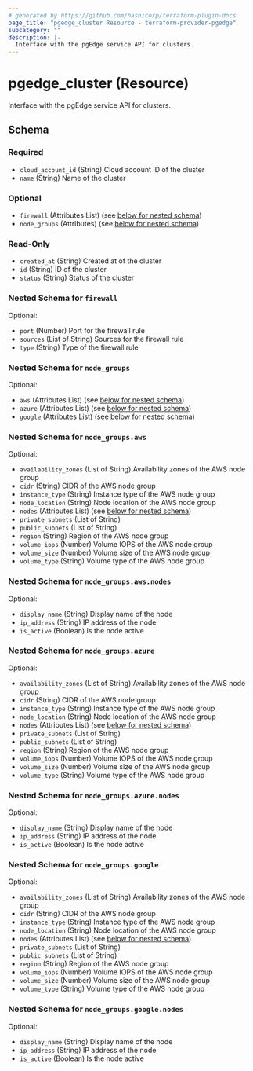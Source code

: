 ```yaml
---
# generated by https://github.com/hashicorp/terraform-plugin-docs
page_title: "pgedge_cluster Resource - terraform-provider-pgedge"
subcategory: ""
description: |-
  Interface with the pgEdge service API for clusters.
---
```


# pgedge_cluster (Resource)

Interface with the pgEdge service API for clusters.



<!-- schema generated by tfplugindocs -->
## Schema

### Required

- `cloud_account_id` (String) Cloud account ID of the cluster
- `name` (String) Name of the cluster

### Optional

- `firewall` (Attributes List) (see [below for nested schema](#nestedatt--firewall))
- `node_groups` (Attributes) (see [below for nested schema](#nestedatt--node_groups))

### Read-Only

- `created_at` (String) Created at of the cluster
- `id` (String) ID of the cluster
- `status` (String) Status of the cluster

<a id="nestedatt--firewall"></a>
### Nested Schema for `firewall`

Optional:

- `port` (Number) Port for the firewall rule
- `sources` (List of String) Sources for the firewall rule
- `type` (String) Type of the firewall rule


<a id="nestedatt--node_groups"></a>
### Nested Schema for `node_groups`

Optional:

- `aws` (Attributes List) (see [below for nested schema](#nestedatt--node_groups--aws))
- `azure` (Attributes List) (see [below for nested schema](#nestedatt--node_groups--azure))
- `google` (Attributes List) (see [below for nested schema](#nestedatt--node_groups--google))

<a id="nestedatt--node_groups--aws"></a>
### Nested Schema for `node_groups.aws`

Optional:

- `availability_zones` (List of String) Availability zones of the AWS node group
- `cidr` (String) CIDR of the AWS node group
- `instance_type` (String) Instance type of the AWS node group
- `node_location` (String) Node location of the AWS node group
- `nodes` (Attributes List) (see [below for nested schema](#nestedatt--node_groups--aws--nodes))
- `private_subnets` (List of String)
- `public_subnets` (List of String)
- `region` (String) Region of the AWS node group
- `volume_iops` (Number) Volume IOPS of the AWS node group
- `volume_size` (Number) Volume size of the AWS node group
- `volume_type` (String) Volume type of the AWS node group

<a id="nestedatt--node_groups--aws--nodes"></a>
### Nested Schema for `node_groups.aws.nodes`

Optional:

- `display_name` (String) Display name of the node
- `ip_address` (String) IP address of the node
- `is_active` (Boolean) Is the node active



<a id="nestedatt--node_groups--azure"></a>
### Nested Schema for `node_groups.azure`

Optional:

- `availability_zones` (List of String) Availability zones of the AWS node group
- `cidr` (String) CIDR of the AWS node group
- `instance_type` (String) Instance type of the AWS node group
- `node_location` (String) Node location of the AWS node group
- `nodes` (Attributes List) (see [below for nested schema](#nestedatt--node_groups--azure--nodes))
- `private_subnets` (List of String)
- `public_subnets` (List of String)
- `region` (String) Region of the AWS node group
- `volume_iops` (Number) Volume IOPS of the AWS node group
- `volume_size` (Number) Volume size of the AWS node group
- `volume_type` (String) Volume type of the AWS node group

<a id="nestedatt--node_groups--azure--nodes"></a>
### Nested Schema for `node_groups.azure.nodes`

Optional:

- `display_name` (String) Display name of the node
- `ip_address` (String) IP address of the node
- `is_active` (Boolean) Is the node active



<a id="nestedatt--node_groups--google"></a>
### Nested Schema for `node_groups.google`

Optional:

- `availability_zones` (List of String) Availability zones of the AWS node group
- `cidr` (String) CIDR of the AWS node group
- `instance_type` (String) Instance type of the AWS node group
- `node_location` (String) Node location of the AWS node group
- `nodes` (Attributes List) (see [below for nested schema](#nestedatt--node_groups--google--nodes))
- `private_subnets` (List of String)
- `public_subnets` (List of String)
- `region` (String) Region of the AWS node group
- `volume_iops` (Number) Volume IOPS of the AWS node group
- `volume_size` (Number) Volume size of the AWS node group
- `volume_type` (String) Volume type of the AWS node group

<a id="nestedatt--node_groups--google--nodes"></a>
### Nested Schema for `node_groups.google.nodes`

Optional:

- `display_name` (String) Display name of the node
- `ip_address` (String) IP address of the node
- `is_active` (Boolean) Is the node active
